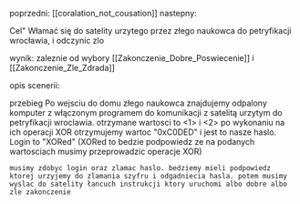 poprzedni: [[coralation_not_cousation]]
nastepny:

Cel" Włamać się do satelity urzytego przez złego naukowca do petryfikacji wrocławia, i odczynic zlo

wynik: zaleznie od wybory  [[Zakonczenie_Dobre_Poswiecenie]] i [[Zakonczenie_Zle_Zdrada]]

opis scenerii:

przebieg
	Po wejsciu do domu złego naukowca znajdujemy odpalony komputer z włączonym programem do komunikacji z satelitą urzytym do petryfikacji wroclawia.
	otrzymane wartosci to <1> i <2> po wykonaniu na ich operacji XOR otrzymujemy wartoc "0xC0DED" i jest to nasze haslo. Login to "XORed" (XORed to bedzie podpowiedz ze na podanych wartosciach musimy przeprowadzic operacje XOR)
	
	musimy zdobyc login oraz zlamac haslo. bedziemy mieli podpowiedz ktorej urzyjemy do zlamania szyfru i odgadniecia hasla. potem musimy wyslac do satelity łancuch instrukcji ktory uruchomi albo dobre albo zle zakonczenie
